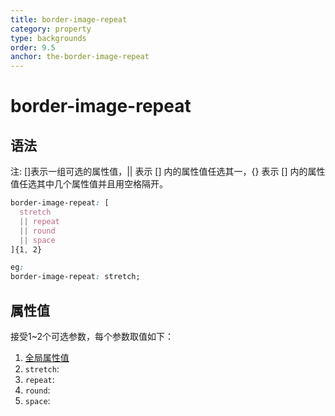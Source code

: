 ```yaml
---
title: border-image-repeat
category: property
type: backgrounds
order: 9.5
anchor: the-border-image-repeat
---
```


# border-image-repeat

## 语法

注: []表示一组可选的属性值，|| 表示 [] 内的属性值任选其一，{} 表示 [] 内的属性值任选其中几个属性值并且用空格隔开。

```css
border-image-repeat: [
  stretch
  || repeat
  || round
  || space
]{1, 2}

eg:
border-image-repeat: stretch;
```

## 属性值

接受1~2个可选参数，每个参数取值如下：

1. [全局属性值](/front-end/CSS/values#anchor-值类型)
1. `stretch`:
1. `repeat`:
1. `round`:
1. `space`:
